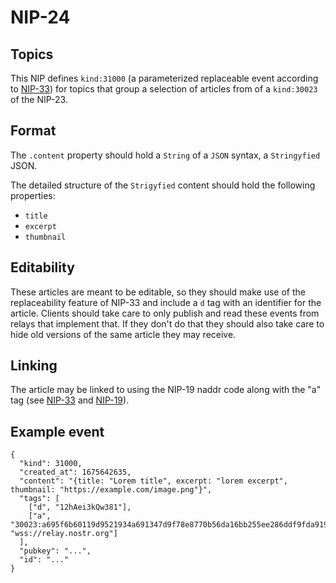 # NIP-24
## Topics

This NIP defines `kind:31000` (a parameterized replaceable event according to [NIP-33](https://github.com/nostr-protocol/nips/blob/master/33.md)) for topics that group a selection of articles from of a `kind:30023` of the NIP-23.

## Format
The `.content` property should hold a `String` of a `JSON` syntax, a `Stringyfied` JSON.

The detailed structure of the `Strigyfied` content should hold the following properties:
- `title`
- `excerpt`
- `thumbnail`

## Editability
These articles are meant to be editable, so they should make use of the replaceability feature of NIP-33 and include a `d`  tag with an identifier for the article. Clients should take care to only publish and read these events from relays that implement that. If they don't do that they should also take care to hide old versions of the same article they may receive.

## Linking
The article may be linked to using the NIP-19 naddr code along with the "a" tag (see [NIP-33](https://github.com/nostr-protocol/nips/blob/master/33.md) and [NIP-19](https://github.com/nostr-protocol/nips/blob/master/19.md)).

## Example event

```
{
  "kind": 31000,
  "created_at": 1675642635,
  "content": "{title: "Lorem title", excerpt: "lorem excerpt", thumbnail: "https://example.com/image.png"}",
  "tags": [
    ["d", "12hAei3kQw381"],
    ["a", "30023:a695f6b60119d9521934a691347d9f78e8770b56da16bb255ee286ddf9fda919:ipsum", "wss://relay.nostr.org"]
  ],
  "pubkey": "...",
  "id": "..."
}
```
